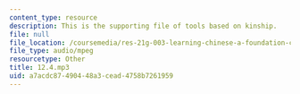 ```yaml
---
content_type: resource
description: This is the supporting file of tools based on kinship.
file: null
file_location: /coursemedia/res-21g-003-learning-chinese-a-foundation-course-in-mandarin-spring-2011/a7acdc87490448a3cead4758b7261959_12.4.mp3
file_type: audio/mpeg
resourcetype: Other
title: 12.4.mp3
uid: a7acdc87-4904-48a3-cead-4758b7261959
---
```

